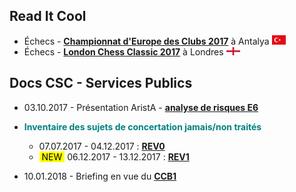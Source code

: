 ## Read It Cool

* &Eacute;checs - [**Championnat d'Europe des Clubs 2017**](/ECC_2017_Antalya/Evernote.md) à Antalya ![](TUR.png "Turquie")
* &Eacute;checs - [**London Chess Classic 2017**](/LCC_2017/Evernote.md) à Londres ![](ENG.png "Angleterre")

## Docs CSC - Services Publics 

* 03.10.2017 - Présentation AristA - [**analyse de risques E6**](/CSC-SP/Presentation_ARIPSO.pdf)
* <font color="teal"><b>Inventaire des sujets de concertation jamais/non traités</b></font>

    * 07.07.2017 - 04.12.2017 : [**REV0**](/CSC-SP/Projet_concertation_REV0.md)    
    * <mark>&nbsp;NEW&nbsp;</mark> 06.12.2017 - 13.12.2017 : [**REV1**](/CSC-SP/Projet_concertation_REV1.md)
* 10.01.2018 - Briefing en vue du [**CCB1**](/CCB1/20180110.md)


